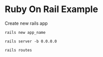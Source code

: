 # Ruby On Rail Example

Create new rails app

    rails new app_name
    
    rails server -b 0.0.0.0
    
    rails routes